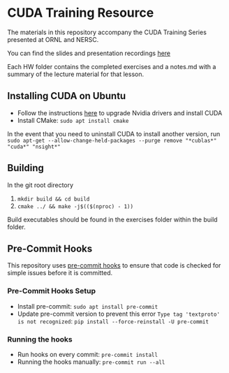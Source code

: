# CUDA Training Resource
The materials in this repository accompany the CUDA Training Series presented at ORNL and NERSC.

You can find the slides and presentation recordings [here](https://www.olcf.ornl.gov/cuda-training-series/)

Each HW folder contains the completed exercises and a notes.md with a summary of the lecture material for that lesson.

## Installing CUDA on Ubuntu

- Follow the instructions [here](https://www.cherryservers.com/blog/install-cuda-ubuntu) to upgrade Nvidia drivers and install CUDA
- Install CMake: `sudo apt install cmake`

In the event that you need to uninstall CUDA to install another version, run
`sudo apt-get --allow-change-held-packages --purge remove "*cublas*" "cuda*" "nsight*"`

## Building

In the git root directory

1. `mkdir build && cd build`
2. `cmake ../ && make -j$(($(nproc) - 1))`

Build executables should be found in the exercises folder within the build folder.

## Pre-Commit Hooks

This repository uses [pre-commit hooks](https://pre-commit.com/) to ensure that code is checked for simple issues before it is committed.

### Pre-Commit Hooks Setup

* Install pre-commit: `sudo apt install pre-commit`
* Update pre-commit version to prevent this error `Type tag 'textproto' is not recognized`: `pip install --force-reinstall -U pre-commit`

### Running the hooks

* Run hooks on every commit: `pre-commit install`
* Running the hooks manually: `pre-commit run --all`
